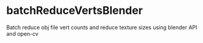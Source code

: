 # batchReduceVertsBlender
Batch reduce obj file vert counts and reduce texture sizes using blender API and open-cv
